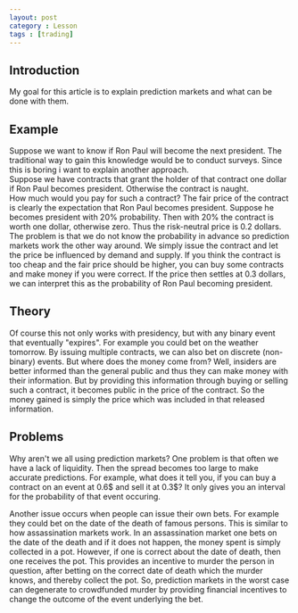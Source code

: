```yaml
---
layout: post
category : Lesson
tags : [trading]
---
```


## Introduction
My goal for this article is to explain prediction markets and what can
be done with them.

## Example
Suppose we want to know if Ron Paul will become the next president.
The traditional way to gain this knowledge would be to conduct surveys.
Since this is boring i want to explain another approach.    
Suppose we have contracts that grant the holder of that contract one
dollar if Ron Paul becomes president. Otherwise the contract is
naught.    
How much would you pay for such a contract?
The fair price of the contract is clearly the expectation that Ron
Paul becomes president. Suppose he becomes president with 20%
probability. Then with 20% the contract is worth one dollar, otherwise
zero. Thus the risk-neutral price is 0.2 dollars.    
The problem is that we do not know the probability in advance so
prediction markets work the other way around. We simply issue the
contract and let the price be influenced by demand and supply. If you
think the contract is too cheap and the fair price should be higher,
you can buy some contracts and make money if you were correct. If the
price then settles at 0.3 dollars, we can interpret this as the
probability of Ron Paul becoming president.

## Theory
Of course this not only works with presidency, but with any binary
event that eventually "expires". For example you could bet on the
weather tomorrow. By issuing multiple contracts, we can also bet on
discrete (non-binary) events.
But where does the money come from? Well, insiders are better informed
than the general public and thus they can make money with their
information. But by providing this information through buying or
selling such a contract, it becomes public in the price of the
contract. So the money gained is simply the price which was included
in that released information.

## Problems
Why aren't we all using prediction markets?
One problem is that often we have a lack of liquidity. Then the spread
becomes too large to make accurate predictions. For example, what does
it tell you, if you can buy a contract on an event at 0.6$ and sell it
at 0.3$? It only gives you an interval for the probability of that
event occuring.

Another issue occurs when people can issue their own bets. For example
they could bet on the date of the death of famous persons. This is
similar to how assassination markets work. 
In an assassination market one bets on the date of the death and if it
does not happen, the money spent is simply collected in a pot.
However, if one is correct about the date of death, then one receives
the pot.
This provides an incentive to murder the person in question, after
betting on the correct date of death which the murder knows, and
thereby collect the pot.
So, prediction markets in the worst case can degenerate to crowdfunded
murder by providing financial incentives to change the outcome of the
event underlying the bet.
